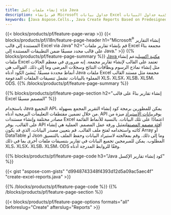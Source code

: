 ```yaml
---
title: إنشاء ملفات إكسل via Java
description: قم بإنشاء Microsoft جداول بيانات Excel من ورقة قالب باستخدام مكتبة جداول البيانات Java
keywords: [Java Aspose.Cells., Java Create Reports Based on Predesigned Excel Template., Java Generate Reports Based on Predesigned Excel Template., Java Create Reports Based on Excel Template., Java Generate Reports Based on Excel Template., Java Create Excel files Based on Excel Template., Java Generate Excel files Based on Excel Template]
---
```

{{< blocks/products/pf/feature-page-wrap >}}
{{< blocks/products/pf/i18n/feature-page-header h1="Microsoft<sup>&reg;</sup> إنشاء التقارير المستندة إلى قالب Excel via Java" h2="قم بإنشاء تقارير ملفات Excel مجمعة بناءً على قالب محدد مسبقًا ضمن التطبيقات المستندة إلى Java." >}}
{{% blocks/products/pf/feature-page-summary %}}
[Java مكتبة اكسيل](/cells/ar/java/)يدعم إنشاء ملفات Excel تعتمد على القالب لإنشاء تقارير مجمعة. إنه ضروري في معظم الحالات مثل إنشاء نماذج الرسوم وبطاقات النتائج وسجلات المرضى وما إلى ذلك. القوالب هي أنماط محددة مسبقًا. يُنشئ الكود أدناه Java ملفات Excel مجمعة مثل مستند القالب المملوء بالبيانات. تشمل تنسيقات الملفات المدعومة XLS، XLSX، XLSB، XLSM، ODS.
{{% /blocks/products/pf/feature-page-summary %}}

{{% blocks/products/pf/feature-page-section h2="إنشاء تقارير بناءً على قالب Excel المصمم مسبقًا" %}}

 باستخدام Java التجميع API، يمكن للمطورين برمجة كود إنشاء التقرير المجمع بسهولة من خلال تضمين مقتطفات التعليمات البرمجية أدناه. API يوفر[بيانات الاستيراد](https://docs.aspose.com/cells/java/import-and-export-data/) ميزة من مصادر مختلفة وإنشاء مستندات Excel اعتمادًا على تلك البيانات. بالنسبة للأنماط القائمة على القالب، يوفر API أ[فئة مصمم المصنف](https://reference.aspose.com/cells/java/com.aspose.cells/WorkbookDesigner)لتمثيل ورقة عمل المصمم. العملية هي إنشاء كائنه واستخدامه لفتح ملف القالب. قم بتعيين مصدر البيانات، الذي قد يكون Array أو DataTable أو Json وما إلى ذلك. وقم بمعالجته لاستيراد البيانات وحفظ الملف بالتنسيق المطلوب. يمكن للمبرمجين تجميع البيانات في تقارير بتنسيقات ملفات أخرى بما في ذلك XLS، XLSX، XLSB، XLSM، ODS وفقًا للروابط المدرجة أدناه.



{{% blocks/products/pf/feature-page-code h3="Java كود إنشاء تقارير الإكسل" %}}

{{< gist "aspose-com-gists" "d9948743348f4393d12d5a09ac5aec4f" "create-excel-reports.java" >}}

{{% /blocks/products/pf/feature-page-code %}}
{{% /blocks/products/pf/feature-page-section %}}

{{< blocks/products/pf/feature-page-options formats="all" beforeslug="Create" afterslug="Reports" >}}
